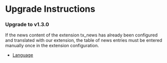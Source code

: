 # Upgrade Instructions

### Upgrade to v1.3.0

If the news content of the extension tx_news has already been configured and translated with our extension, the table of news entries must be entered manually once in the extension configuration.

* [Language](Configuration/AdditionalTables.md)
